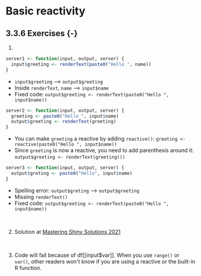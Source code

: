 # Basic reactivity




## 3.3.6 Exercises {-}

1.


```r
server1 <- function(input, output, server) {
  input$greeting <- renderText(paste0("Hello ", name))
}
```

- `input$greeting` --> `output$greeting`
- Inside `renderText`, `name` --> `input$name` 
- Fixed code:  `output$greeting <- renderText(paste0("Hello ", input$name))`



```r
server2 <- function(input, output, server) {
  greeting <- paste0("Hello ", input$name)
  output$greeting <- renderText(greeting)
}
```

- You can make `greeting` a reactive by adding `reactive()`: `greeting <- reactive(paste0("Hello ", input$name))`
- Since `greeting` is now a reactive, you need to add parenthesis around it: `output$greeting <- renderText(greeting())`



```r
server3 <- function(input, output, server) {
  output$greting <- paste0("Hello", input$name)
}
```

- Spelling error: `output$greting` --> `output$greeting`
- Missing `renderText()`
- Fixed code: `output$greeting <- renderText(paste0("Hello ", input$name))`

<br>

2. Solution at [Mastering Shiny Solutions 2021](https://mastering-shiny-solutions.org/basic-reactivity.html#solution-15)

<br>

3. Code will fail because of df[[input$var]]. When you use `range()` or `var()`, other readers won't know if you are using a reactive or the built-in R function. 
